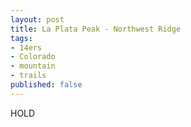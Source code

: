 ```yaml
---
layout: post
title: La Plata Peak - Northwest Ridge
tags:
- 14ers
- Colorado
- mountain
- trails
published: false
---
```

HOLD
